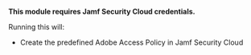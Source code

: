 **This module requires Jamf Security Cloud credentials.**

Running this will: 

- Create the predefined Adobe Access Policy in Jamf Security Cloud